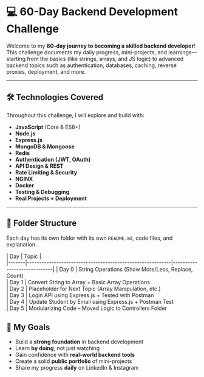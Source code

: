 # 💻 60-Day Backend Development Challenge

Welcome to my **60-day journey to becoming a skilled backend developer**! This challenge documents my daily progress, mini-projects, and learnings—starting from the basics (like strings, arrays, and JS logic) to advanced backend topics such as authentication, databases, caching, reverse proxies, deployment, and more.

---

## 🛠️ Technologies Covered

Throughout this challenge, I will explore and build with:

- **JavaScript** (Core & ES6+)
- **Node.js**
- **Express.js**
- **MongoDB & Mongoose**
- **Redis**
- **Authentication (JWT, OAuth)**
- **API Design & REST**
- **Rate Limiting & Security**
- **NGINX**
- **Docker**
- **Testing & Debugging**
- **Real Projects + Deployment**

---

## 📁 Folder Structure

Each day has its own folder with its own `README.md`, code files, and explanation.

| Day   | Topic                                                     |                       
|-------|-----------------------------------------------------------|-----------------------------|
| Day 0 | String Operations (Show More/Less, Replace, Count)                   
| Day 1 | Convert String to Array + Basic Array Operations         
| Day 2 | Placeholder for Next Topic (Array Manipulation, etc.)    
| Day 3 | Login API using Express.js + Tested with Postman         
| Day 4 | Update Student by Email using Express.js + Postman Test   
| Day 5 | Modularizing Code – Moved Logic to Controllers Folder     

## 🎯 My Goals

- Build a **strong foundation** in backend development  
- Learn **by doing**, not just watching  
- Gain confidence with **real-world backend tools**  
- Create a solid **public portfolio** of mini-projects  
- Share my progress **daily** on LinkedIn & Instagram  



